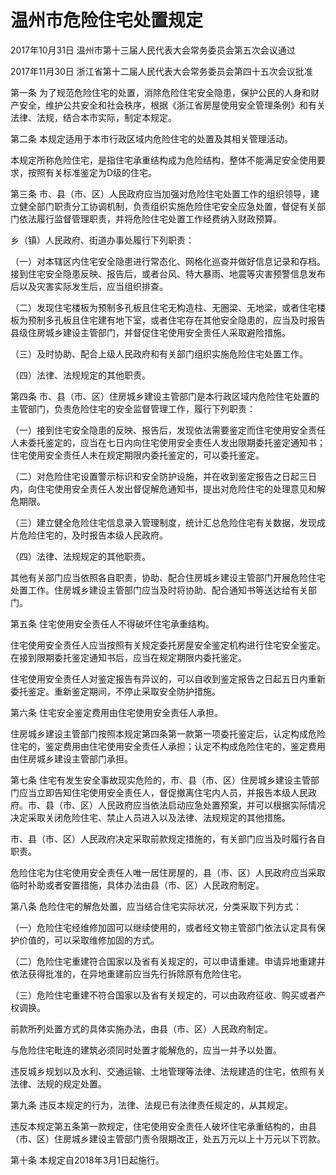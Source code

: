 # 温州市危险住宅处置规定

2017年10月31日 温州市第十三届人民代表大会常务委员会第五次会议通过

2017年11月30日 浙江省第十二届人民代表大会常务委员会第四十五次会议批准

<!-- INFO END -->

第一条 为了规范危险住宅的处置，消除危险住宅安全隐患，保护公民的人身和财产安全，维护公共安全和社会秩序，根据《浙江省房屋使用安全管理条例》和有关法律、法规，结合本市实际，制定本规定。

第二条 本规定适用于本市行政区域内危险住宅的处置及其相关管理活动。

本规定所称危险住宅，是指住宅承重结构成为危险结构，整体不能满足安全使用要求，按照有关标准鉴定为D级的住宅。

第三条 市、县（市、区）人民政府应当加强对危险住宅处置工作的组织领导，建立健全部门职责分工协调机制，负责组织实施危险住宅安全应急处置，督促有关部门依法履行监督管理职责，并将危险住宅处置工作经费纳入财政预算。

乡（镇）人民政府、街道办事处履行下列职责：

（一）对本辖区内住宅安全隐患进行常态化、网格化巡查并做好信息记录和存档。接到住宅安全隐患反映、报告后，或者台风、特大暴雨、地震等灾害预警信息发布后以及灾害实际发生后，应当组织排查。

（二）发现住宅楼板为预制多孔板且住宅无构造柱、无圈梁、无地梁，或者住宅楼板为预制多孔板且住宅建有地下室，或者住宅存在其他安全隐患的，应当及时报告县级住房城乡建设主管部门，并督促住宅使用安全责任人采取避险措施。

（三）及时协助、配合上级人民政府和有关部门组织实施危险住宅处置工作。

（四）法律、法规规定的其他职责。

第四条 市、县（市、区）住房城乡建设主管部门是本行政区域内危险住宅处置的主管部门，负责危险住宅的安全监督管理工作，履行下列职责：

（一）接到住宅安全隐患的反映、报告后，发现依法需要鉴定而住宅使用安全责任人未委托鉴定的，应当在七日内向住宅使用安全责任人发出限期委托鉴定通知书；住宅使用安全责任人未在规定期限内委托鉴定的，可以委托鉴定。

（二）对危险住宅设置警示标识和安全防护设施，并在收到鉴定报告之日起三日内，向住宅使用安全责任人发出督促解危通知书，提出对危险住宅的处理意见和解危期限。

（三）建立健全危险住宅信息录入管理制度，统计汇总危险住宅有关数据，发现成片危险住宅的，及时报告本级人民政府。

（四）法律、法规规定的其他职责。

其他有关部门应当依照各自职责，协助、配合住房城乡建设主管部门开展危险住宅处置工作。住房城乡建设主管部门应当及时将协助、配合通知书等送达给有关部门。

第五条 住宅使用安全责任人不得破坏住宅承重结构。

住宅使用安全责任人应当按照有关规定委托房屋安全鉴定机构进行住宅安全鉴定。在接到限期委托鉴定通知书后，应当在规定期限内委托鉴定。

住宅使用安全责任人对鉴定报告有异议的，可以自收到鉴定报告之日起五日内重新委托鉴定。重新鉴定期间，不停止采取安全防护措施。

第六条 住宅安全鉴定费用由住宅使用安全责任人承担。

住房城乡建设主管部门按照本规定第四条第一款第一项委托鉴定后，认定构成危险住宅的，鉴定费用由住宅使用安全责任人承担；认定不构成危险住宅的，鉴定费用由住房城乡建设主管部门承担。

第七条 住宅有发生安全事故现实危险的，市、县（市、区）住房城乡建设主管部门应当立即告知住宅使用安全责任人，督促撤离住宅内人员，并报告本级人民政府。市、县（市、区）人民政府应当依法启动应急处置预案，并可以根据实际情况决定采取关闭危险住宅、禁止人员进入以及法律、法规规定的其他措施。

市、县（市、区）人民政府决定采取前款规定措施的，有关部门应当及时履行各自职责。

危险住宅为住宅使用安全责任人唯一居住房屋的，县（市、区）人民政府应当采取临时补助或者安置措施，具体办法由县（市、区）人民政府制定。

第八条 危险住宅的解危处置，应当结合住宅实际状况，分类采取下列方式：

（一）危险住宅经维修加固可以继续使用的，或者经文物主管部门依法认定具有保护价值的，可以采取维修加固的方式。

（二）危险住宅重建符合国家以及省有关规定的，可以申请重建。申请异地重建并依法获得批准的，在异地重建前应当先行拆除原有危险住宅。

（三）危险住宅重建不符合国家以及省有关规定的，可以由政府征收、购买或者产权调换。

前款所列处置方式的具体实施办法，由县（市、区）人民政府制定。

与危险住宅毗连的建筑必须同时处置才能解危的，应当一并予以处置。

违反城乡规划以及水利、交通运输、土地管理等法律、法规建造的住宅，依照有关法律、法规的规定处置。

第九条 违反本规定的行为，法律、法规已有法律责任规定的，从其规定。

违反本规定第五条第一款规定，住宅使用安全责任人破坏住宅承重结构的，由县（市、区）住房城乡建设主管部门责令限期改正，处五万元以上十万元以下罚款。

第十条 本规定自2018年3月1日起施行。


